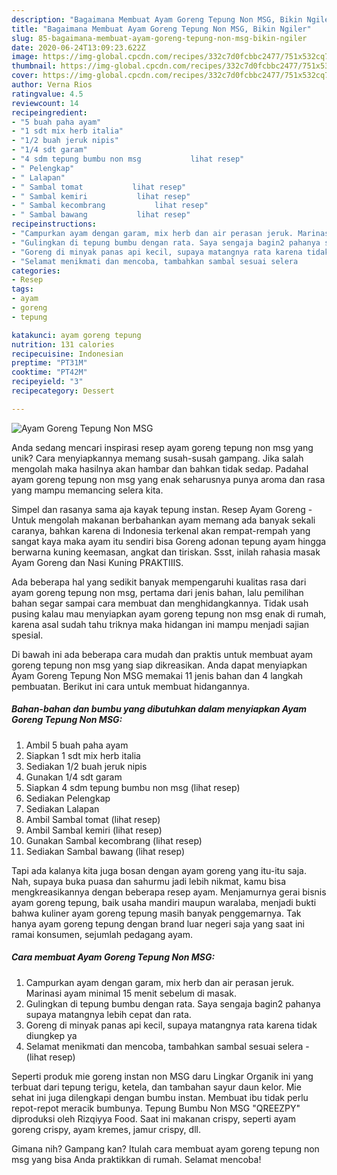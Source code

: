 ```yaml
---
description: "Bagaimana Membuat Ayam Goreng Tepung Non MSG, Bikin Ngiler"
title: "Bagaimana Membuat Ayam Goreng Tepung Non MSG, Bikin Ngiler"
slug: 85-bagaimana-membuat-ayam-goreng-tepung-non-msg-bikin-ngiler
date: 2020-06-24T13:09:23.622Z
image: https://img-global.cpcdn.com/recipes/332c7d0fcbbc2477/751x532cq70/ayam-goreng-tepung-non-msg-foto-resep-utama.jpg
thumbnail: https://img-global.cpcdn.com/recipes/332c7d0fcbbc2477/751x532cq70/ayam-goreng-tepung-non-msg-foto-resep-utama.jpg
cover: https://img-global.cpcdn.com/recipes/332c7d0fcbbc2477/751x532cq70/ayam-goreng-tepung-non-msg-foto-resep-utama.jpg
author: Verna Rios
ratingvalue: 4.5
reviewcount: 14
recipeingredient:
- "5 buah paha ayam"
- "1 sdt mix herb italia"
- "1/2 buah jeruk nipis"
- "1/4 sdt garam"
- "4 sdm tepung bumbu non msg           lihat resep"
- " Pelengkap"
- " Lalapan"
- " Sambal tomat           lihat resep"
- " Sambal kemiri           lihat resep"
- " Sambal kecombrang           lihat resep"
- " Sambal bawang           lihat resep"
recipeinstructions:
- "Campurkan ayam dengan garam, mix herb dan air perasan jeruk. Marinasi ayam minimal 15 menit sebelum di masak."
- "Gulingkan di tepung bumbu dengan rata. Saya sengaja bagin2 pahanya supaya matangnya lebih cepat dan rata."
- "Goreng di minyak panas api kecil, supaya matangnya rata karena tidak diungkep ya"
- "Selamat menikmati dan mencoba, tambahkan sambal sesuai selera             (lihat resep)"
categories:
- Resep
tags:
- ayam
- goreng
- tepung

katakunci: ayam goreng tepung 
nutrition: 131 calories
recipecuisine: Indonesian
preptime: "PT31M"
cooktime: "PT42M"
recipeyield: "3"
recipecategory: Dessert

---
```



![Ayam Goreng Tepung Non MSG](https://img-global.cpcdn.com/recipes/332c7d0fcbbc2477/751x532cq70/ayam-goreng-tepung-non-msg-foto-resep-utama.jpg)

Anda sedang mencari inspirasi resep ayam goreng tepung non msg yang unik? Cara menyiapkannya memang susah-susah gampang. Jika salah mengolah maka hasilnya akan hambar dan bahkan tidak sedap. Padahal ayam goreng tepung non msg yang enak seharusnya punya aroma dan rasa yang mampu memancing selera kita.

Simpel dan rasanya sama aja kayak tepung instan. Resep Ayam Goreng - Untuk mengolah makanan berbahankan ayam memang ada banyak sekali caranya, bahkan karena di Indonesia terkenal akan rempat-rempah yang sangat kaya maka ayam itu sendiri bisa Goreng adonan tepung ayam hingga berwarna kuning keemasan, angkat dan tiriskan. Ssst, inilah rahasia masak Ayam Goreng dan Nasi Kuning PRAKTIIIS.

Ada beberapa hal yang sedikit banyak mempengaruhi kualitas rasa dari ayam goreng tepung non msg, pertama dari jenis bahan, lalu pemilihan bahan segar sampai cara membuat dan menghidangkannya. Tidak usah pusing kalau mau menyiapkan ayam goreng tepung non msg enak di rumah, karena asal sudah tahu triknya maka hidangan ini mampu menjadi sajian spesial.


Di bawah ini ada beberapa cara mudah dan praktis untuk membuat ayam goreng tepung non msg yang siap dikreasikan. Anda dapat menyiapkan Ayam Goreng Tepung Non MSG memakai 11 jenis bahan dan 4 langkah pembuatan. Berikut ini cara untuk membuat hidangannya.

<!--inarticleads1-->

##### Bahan-bahan dan bumbu yang dibutuhkan dalam menyiapkan Ayam Goreng Tepung Non MSG:

1. Ambil 5 buah paha ayam
1. Siapkan 1 sdt mix herb italia
1. Sediakan 1/2 buah jeruk nipis
1. Gunakan 1/4 sdt garam
1. Siapkan 4 sdm tepung bumbu non msg           (lihat resep)
1. Sediakan  Pelengkap
1. Sediakan  Lalapan
1. Ambil  Sambal tomat           (lihat resep)
1. Ambil  Sambal kemiri           (lihat resep)
1. Gunakan  Sambal kecombrang           (lihat resep)
1. Sediakan  Sambal bawang           (lihat resep)


Tapi ada kalanya kita juga bosan dengan ayam goreng yang itu-itu saja. Nah, supaya buka puasa dan sahurmu jadi lebih nikmat, kamu bisa mengkreasikannya dengan beberapa resep ayam. Menjamurnya gerai bisnis ayam goreng tepung, baik usaha mandiri maupun waralaba, menjadi bukti bahwa kuliner ayam goreng tepung masih banyak penggemarnya. Tak hanya ayam goreng tepung dengan brand luar negeri saja yang saat ini ramai konsumen, sejumlah pedagang ayam. 

<!--inarticleads2-->

##### Cara membuat Ayam Goreng Tepung Non MSG:

1. Campurkan ayam dengan garam, mix herb dan air perasan jeruk. Marinasi ayam minimal 15 menit sebelum di masak.
1. Gulingkan di tepung bumbu dengan rata. Saya sengaja bagin2 pahanya supaya matangnya lebih cepat dan rata.
1. Goreng di minyak panas api kecil, supaya matangnya rata karena tidak diungkep ya
1. Selamat menikmati dan mencoba, tambahkan sambal sesuai selera -             (lihat resep)


Seperti produk mie goreng instan non MSG daru Lingkar Organik ini yang terbuat dari tepung terigu, ketela, dan tambahan sayur daun kelor. Mie sehat ini juga dilengkapi dengan bumbu instan. Membuat ibu tidak perlu repot-repot meracik bumbunya. Tepung Bumbu Non MSG &#34;QREEZPY&#34; diproduksi oleh Rizqiyya Food. Saat ini makanan crispy, seperti ayam goreng crispy, ayam kremes, jamur crispy, dll. 

Gimana nih? Gampang kan? Itulah cara membuat ayam goreng tepung non msg yang bisa Anda praktikkan di rumah. Selamat mencoba!
